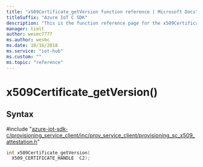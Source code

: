 ```yaml
---                             
title: "x509Certificate_getVersion function reference | Microsoft Docs" 
titleSuffix: "Azure IoT C SDK"            
description: "This is the function reference page for the x509Certificate_getVersion() function in the Azure IoT C SDK. This SDK is used with Azure IoT Hub and Azure IoT Hub Device Provisioning Service"            
manager: timlt                 
author: wesmc7777              
ms.author: wesmc               
ms.date: 10/16/2018                    
ms.service: "iot-hub"             
ms.custom: ""                
ms.topic: "reference"        
---                            
```


# x509Certificate_getVersion()

## Syntax

\#include "[azure-iot-sdk-c/provisioning_service_client/inc/prov_service_client/provisioning_sc_x509_attestation.h](../provisioning-sc-x509-attestation-h.md)"  
```C
int x509Certificate_getVersion(
  X509_CERTIFICATE_HANDLE  C2);
```

